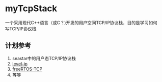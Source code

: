 # myTcpStack
一个采用现代C++语言（或C？)开发的用户空间TCP/IP协议栈，目的是学习如何写TCP/IP协议栈
## 计划参考
1. seastar中的用户态TCP/IP协议栈
2. [level-ip](https://github.com/saminiir/level-ip)
3. [freeRTOS-TCP](https://github.com/FreeRTOS/FreeRTOS-Plus-TCP)
4. 等等
